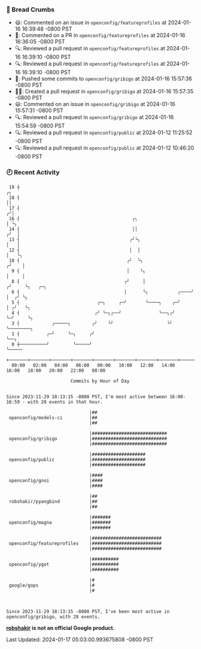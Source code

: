 ### 🍞 Bread Crumbs

 * 😃: Commented on an issue in `openconfig/featureprofiles` at 2024-01-16 16:39:48 -0800 PST
 * 💬: Commented on a PR in  `openconfig/featureprofiles` at 2024-01-16 16:36:05 -0800 PST
 * 🔍: Reviewed a pull request in  `openconfig/featureprofiles` at 2024-01-16 16:39:10 -0800 PST
 * 🔍: Reviewed a pull request in  `openconfig/featureprofiles` at 2024-01-16 16:39:10 -0800 PST
 * 🚢: Pushed some commits to `openconfig/gribigo` at 2024-01-16 15:57:36 -0800 PST
 * ✍🏼: Created a pull request in `openconfig/gribigo` at 2024-01-16 15:57:35 -0800 PST
 * 😃: Commented on an issue in `openconfig/gribigo` at 2024-01-16 15:57:31 -0800 PST
 * 🔍: Reviewed a pull request in  `openconfig/gribigo` at 2024-01-16 15:54:59 -0800 PST
 * 🔍: Reviewed a pull request in  `openconfig/public` at 2024-01-12 11:25:52 -0800 PST
 * 🔍: Reviewed a pull request in  `openconfig/public` at 2024-01-12 10:46:20 -0800 PST

### 🕘 Recent Activity
```
 19 ┼                                                                    ╭╮
 18 ┤                                                                    ││
 17 ┤                                                                   ╭╯│
 16 ┤                                          ╭╮                       │ ╰╮
 14 ┤                                          ││                      ╭╯  │
 13 ┤                                         ╭╯╰╮                     │   │
 12 ┤                                         │  │                     │   ╰╮
 10 ┤                                        ╭╯  ╰╮                   ╭╯    │
  9 ┤                                        │    ╰╮                  │     │
  8 ┤                                       ╭╯     │                 ╭╯     ╰╮   ╭─╮
  6 ┤                                       │      ╰╮           ╭────╯       │  ╭╯ ╰╮
  5 ┤                             ╭─╮     ╭─╯       ╰────╮    ╭─╯            │ ╭╯   ╰╮
  4 ┤                            ╭╯ ╰─╮╭──╯              ╰──╮╭╯              ╰─╯     ╰╮
  3 ┤            ╭─────╮        ╭╯    ╰╯                    ╰╯                        ╰────────╮
  1 ┤          ╭─╯     ╰─╮     ╭╯                                                              ╰──╮
  0 ┼──────────╯         ╰─────╯                                                                  ╰─────
    +───────+───────+───────+───────+───────+───────+───────+───────+───────+───────+───────+───────+────
  00:00   02:00   04:00   06:00   08:00   10:00   12:00   14:00   16:00   18:00   20:00   22:00   00:00   

						Commits by Hour of Day


Since 2023-11-29 18:13:15 -0800 PST, I'm most active between 16:00-16:59 - with 20 events in that hour.

```



```
                               |##
 openconfig/models-ci          |##
                               |##

                               |############################
 openconfig/gribigo            |############################
                               |############################

                               |####################
 openconfig/public             |####################
                               |####################

                               |####
 openconfig/gnoi               |####
                               |####

                               |##
 robshakir/pyangbind           |##
                               |##

                               |#######
 openconfig/magna              |#######
                               |#######

                               |##########################
 openconfig/featureprofiles    |##########################
                               |##########################

                               |##########
 openconfig/ygot               |##########
                               |##########

                               |#
 google/gops                   |#
                               |#



Since 2023-11-29 18:13:15 -0800 PST, I've been most active in openconfig/gribigo, with 28 events.

```
**[robshakir](mailto:robjs@google.com) is not an official Google product.**  


Last Updated: 2024-01-17 05:03:00.993675808 -0800 PST
